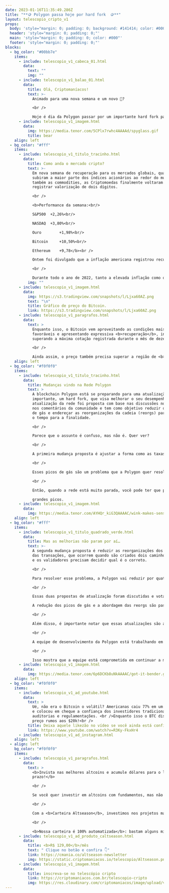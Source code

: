```yaml
---
date: 2023-01-16T11:35:49.286Z
title: "**🪙 Polygon passa hoje por hard fork  🪙**"
layout: telescopio_cripto_v1
props:
  body: 'style="margin: 0; padding: 0; background: #141414; color: #000"'
  header: 'style="margin: 0; padding: 0;"'
  main: 'style="margin: 0; padding: 0; color: #000"'
  footer: 'style="margin: 0; padding: 0;"'
blocks:
  - bg_color: "#00bb7e"
    items:
      - include: telescopio_v1_cabeca_01.html
        data:
          text: ""
          img: ""
      - include: telescopio_v1_balao_01.html
        data:
          title: Olá, Criptomaníacos!
          text: >-
            Animado para uma nova semana e um novo 🔭?

            <br />

            Hoje é dia da Polygon passar por um importante hard fork para a sua rede continuar a crescer. Vamos dar uma olhada nisso de perto?
      - include: telescopio_v1_imagem.html
        data:
          img: https://media.tenor.com/5CPlx7rwhc4AAAAd/spyglass.gif
          title: bear
    align: left
  - bg_color: "#fff"
    items:
      - include: telescopio_v1_titulo_tracinho.html
        data:
          title: Como anda o mercado cripto?
          text: >-
            Em nova semana de recuperação para os mercados globais, quando
            subiram a maior parte dos índices acionários ao redor do mundo e
            também as commodities, as Criptomoedas finalmente voltaram a
            registrar valorização de dois dígitos.

            <br />

            <b>Performance da semana:<br/>

            S&P500 	+2,26%<br/>

            NASDAQ 	+3,80%<br/>

            Ouro 		+1,98%<br/>

            Bitcoin 	+10,50%<br/>

            Ethereum 	+9,78</b><br />

            Ontem foi divulgado que a inflação americana registrou recuo de 0,10% em dezembro e desacelerou para 6,50% no acumulado dos últimos 12 meses, trazendo otimismo para os investidores.

            <br />

            Durante todo o ano de 2022, tanto a elevada inflação como o consequente aumento nas taxas de juros foram atribuídos como os principais fatores a pressionar negativamente o preço dos ativos.
          img: ""
      - include: telescopio_v1_imagem.html
        data:
          img: https://s3.tradingview.com/snapshots/l/Ljxa60AZ.png
          text: "\n"
          title: Gráfico de preço do Bitcoin.
          link: https://s3.tradingview.com/snapshots/l/Ljxa60AZ.png
      - include: telescopio_v1_paragrafos.html
        data:
          text: >
            Enquanto isso, o Bitcoin vem aproveitando as condições mais
            favoráveis e apresentando expressiva <b>recuperação</b>, inclusive
            superando a máxima cotação registrada durante o mês de dezembro.

            <br />

            Ainda assim, o preço também precisa superar a região de <b>resistência</b> marcada pelo retângulo em nosso gráfico, entre os <b>US$18.000 e US$19.000</b> para confirmar uma tendência de alta e seguir sua trajetória de valorização.
    align: left
  - bg_color: "#f0f0f0"
    items:
      - include: telescopio_v1_titulo_tracinho.html
        data:
          title: Mudanças vindo na Rede Polygon
          text: >
            A blockchain Polygon está se preparando para uma atualização
            importante, um hard fork, que visa melhorar o seu desempenho. A
            atualização da rede foi proposta com base nas discussões no fórum e
            nos comentários da comunidade e tem como objetivo reduzir os picos
            de gás e endereçar as reorganizações da cadeia (reorgs) para reduzir
            o tempo para a finalidade.

            <br />

            Parece que o assunto é confuso, mas não é. Quer ver?

            <br />

            A primeira mudança proposta é ajustar a forma como as taxas de gás são estabelecidas. Para transacionar na cadeia, é necessário pagar uma taxa de gás. Essa taxa é conhecida como "taxa básica". No entanto, quando há alta demanda na rede, a taxa básica de gás pode sofrer picos exponenciais. 

            <br />

            Esses picos de gás são um problema que a Polygon quer resolver com a atualização proposta. A rede vai equilibrar o preço das taxas, reduzindo sua variação pela metade. 

            <br />

            Então, quando a rede está muito parada, você pode ter que pagar um pouquinho mais do que acontece hoje. Mas em casos de alta demanda, o preço não terá 

            grandes picos.
      - include: telescopio_v1_imagem.html
        data:
          img: https://media.tenor.com/AYHQr_kiG3QAAAAC/wink-makes-sense.gif
    align: left
  - bg_color: "#fff"
    items:
      - include: telescopio_v1_titulo_quadrado_verde.html
        data:
          title: Mas as melhorias não param por aí…
          text: >-
            A segunda mudança proposta é reduzir as reorganizações dos blocos
            das transações, que ocorrem quando são criados dois caminhos na rede
            e os validadores precisam decidir qual é o correto. 

            <br />

            Para resolver esse problema, a Polygon vai reduzir por quatro o tempo que um validador pode produzir blocos continuamente. Isso tornará mais fácil verificar se uma transação foi bem-sucedida e reduzir a frequência e tempo das reorganizações..

            <br />

            Essas duas propostas de atualização foram discutidas e votadas pela comunidade da Polygon. A equipe da Polygon acredita que essas mudanças ajudarão a tornar a rede ainda mais estável e previsível para usuários, validadores e desenvolvedores. 

            A redução dos picos de gás e a abordagem das reorgs são passos importantes para garantir a escalabilidade e a confiabilidade da blobkchain.

            <br />

            Além disso, é importante notar que essas atualizações são apenas o começo. 

            <br />

            A equipe de desenvolvimento da Polygon está trabalhando em atualizações técnicas de longo prazo e construindo outras tecnologias promissoras para escalabilidade. 

            <br />

            Isso mostra que a equipe está comprometida em continuar a melhorar e aprimorar a Polygon para atender às necessidades crescentes do ecossistema cripto.
      - include: telescopio_v1_imagem.html
        data:
          img: https://media.tenor.com/6p6DCKb8uNkAAAAC/got-it-bender.gif
    align: left
  - bg_color: "#f0f0f0"
    items:
      - include: telescopio_v1_ad_youtube.html
        data:
          text: >
            Ué, não era o Bitcoin o volátil? Americanas caiu 77% em um único dia
            e colocou em cheque a confiança dos investidores tradicionais em
            auditorias e regulamentações. <br />Enquanto isso o BTC dispara de
            preço rumos aos $20k!<br />
          title: Deixa aquele likezão no vídeo se você ainda está confiante no BTC!
          link: https://www.youtube.com/watch?v=R3Ky-FkxHr4
      - include: telescopio_v1_ad_instagram.html
    align: left
  - align: left
    bg_color: "#f0f0f0"
    items:
      - include: telescopio_v1_paragrafos.html
        data:
          text: >
            <b>Invista nas melhores altcoins e acumule dólares para o longo
            prazo!</b>

            <br />

            Se você quer investir em altcoins com fundamentos, mas não sabe como avaliar os projetos e não consegue acertar os preços de entrada, temos a solução pra você.

            <br />

            Com a <b>Carteira Altseason</b>, investimos nos projetos mais promissores para o longo prazo, como Ethereum, Aave, Polygon e outros, aproveitando os melhores preços!

            <br />

            <b>Nossa carteira é 100% automatizada</b>: bastam alguns minutos para configurá-la e deixá-la rebalancear os seus ativos — não temos acesso aos seus fundos, podemos apenas rebalancear o seu portfólio.
      - include: telescopio_v1_ad_produto_caltseason.html
        data:
          title: <b>R$ 129,00</b>/mês
          text: " Clique no botão e confira 👇"
          link: https://cmania.co/altseason-newsletter
          img: https://static.criptomaniacos.io/telescopio/Altseason.png
      - include: telescopio_v1_imagem.html
        data:
          title: inscreva-se no telescópio cripto
          link: https://criptomaniacos.com.br/telescopio-cripto
          img: https://res.cloudinary.com/criptomaniacos/image/upload/v1662133224/telescopio/inscreva-se-telescopio.png
---
```

